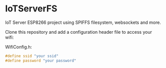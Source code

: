 # IoTServerFS
IoT Server ESP8266 project using SPIFFS filesystem, websockets and more.

Clone this repository and add a configuration header file to access your wifi:

WifiConfig.h:<br/>
```c
#define ssid "your ssid"
#define password "your password"
```

